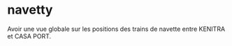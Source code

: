 # navetty
Avoir une vue globale sur les positions des trains de navette entre KENITRA et CASA PORT.
